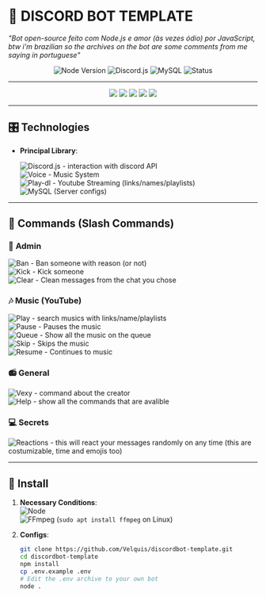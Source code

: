# 🎵 DISCORD BOT TEMPLATE
*"Bot open-source feito com Node.js e amor (às vezes ódio) por JavaScript, btw i'm brazilian so the archives on the bot are some comments from me saying in portuguese"*  

<div align="center">

![Node Version](https://img.shields.io/badge/Node.js-v22.14.0-68A063?style=flat-square&logo=node.js)
![Discord.js](https://img.shields.io/badge/Discord.js-v14-5865F2?style=flat-square&logo=discord)
![MySQL](https://img.shields.io/badge/MySQL-8.0-4479A1?style=flat-square&logo=mysql)
![Status](https://img.shields.io/badge/Status-Online-00CC00?style=flat-square)

</div>

---

<div align="center">

<img src="https://img.shields.io/badge/-Made_by_Brazilian-009C3B?style=for-the-badge&logo=spotify">
<img src="https://img.shields.io/badge/-Femboy_Developer-FF73FA?style=for-the-badge&logo=tinder">
<img src="https://img.shields.io/badge/-Lazy_but_Effective-FFD700?style=for-the-badge&logo=slack">
<img src="https://img.shields.io/badge/-Coffee_Addict-6F4E37?style=for-the-badge&logo=coffeescript">
<img src="https://img.shields.io/badge/-Developer-333333?style=for-the-badge&logo=github">

</div>

---

## 🎛️ **Technologies**  
- **Principal Library**:

  ![Discord.js](https://img.shields.io/badge/-discord.js@14-FFE4E1?logo=discord) - interaction with discord API  
  ![Voice](https://img.shields.io/badge/-@discordjs/voice-FFE4E1?logo=spotify) - Music System  
  ![Play-dl](https://img.shields.io/badge/-play--dl-FFE4E1?logo=youtube&logoColor=black) - Youtube Streaming (links/names/playlists)  
  ![MySQL](https://img.shields.io/badge/-MySQL-FFE4E1?logo=mysql&logoColor=black) (Server configs)  

---

## 🎯 **Commands (Slash Commands)**  

### 🔧 **Admin**  
![Ban](https://img.shields.io/badge/-/ban_@user_[reason]-FFE4E1) - Ban someone with reason (or not)  
![Kick](https://img.shields.io/badge/-/kick_@user-FFE4E1) - Kick someone  
![Clear](https://img.shields.io/badge/-/clear_quantidade-FFE4E1) - Clean messages from the chat you chose  

### 🎶 **Music (YouTube)**  
![Play](https://img.shields.io/badge/-/play-FFE4E1?logo=youtube&logoColor=black) - search musics with links/name/playlists  
![Pause](https://img.shields.io/badge/-/pause-FFE4E1) - Pauses the music  
![Queue](https://img.shields.io/badge/-/queue-FFE4E1) - Show all the music on the queue  
![Skip](https://img.shields.io/badge/-/skip-FFE4E1) - Skips the music  
![Resume](https://img.shields.io/badge/-/resume-FFE4E1) - Continues to music  

### 📻 **General**  
![Vexy](https://img.shields.io/badge/-/vexy-FFE4E1) - command about the creator  
![Help](https://img.shields.io/badge/-/help-FFE4E1) - show all the commands that are avalible  

### 💻 **Secrets**  
![Reactions](https://img.shields.io/badge/-random_reactions-FFE4E1) - this will react your messages randomly on any time (this are costumizable, time and emojis too)  

---

## 📳 **Install**  
1. **Necessary Conditions**:  
   ![Node](https://img.shields.io/badge/-Node.js_v22+-68A063?logo=node.js&logoColor=white)  
   ![FFmpeg](https://img.shields.io/badge/-FFmpeg-007808?logo=ffmpeg) (`sudo apt install ffmpeg` on Linux)  

2. **Configs**:  
   ```bash
   git clone https://github.com/Velquis/discordbot-template.git
   cd discordbot-template
   npm install
   cp .env.example .env
   # Edit the .env archive to your own bot
   node .
